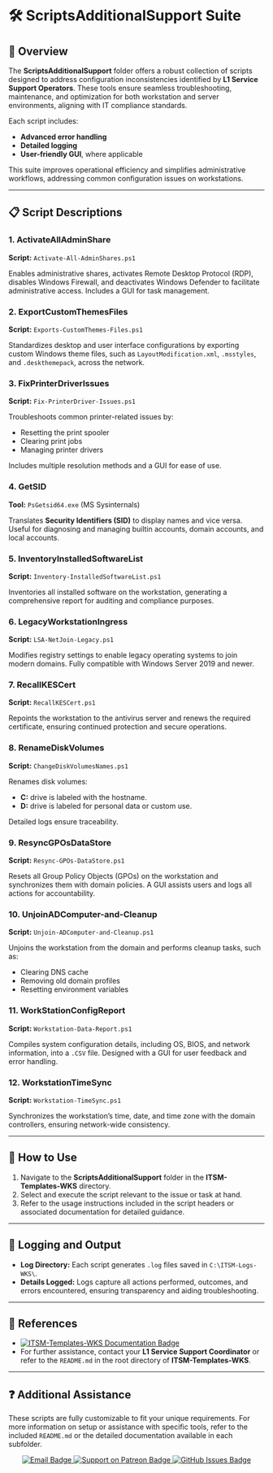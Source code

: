 <div>
  <h1>🛠️ ScriptsAdditionalSupport Suite</h1>

  <h2>📄 Overview</h2>
  <p>
    The <strong>ScriptsAdditionalSupport</strong> folder offers a robust collection of scripts designed to address configuration inconsistencies 
    identified by <strong>L1 Service Support Operators</strong>. These tools ensure seamless troubleshooting, maintenance, and optimization 
    for both workstation and server environments, aligning with IT compliance standards.
  </p>
  <p>
    Each script includes:
    <ul>
      <li><strong>Advanced error handling</strong></li>
      <li><strong>Detailed logging</strong></li>
      <li><strong>User-friendly GUI</strong>, where applicable</li>
    </ul>
    This suite improves operational efficiency and simplifies administrative workflows, addressing common configuration issues on workstations.
  </p>

  <hr />

  <h2>📋 Script Descriptions</h2>

  <h3>1. ActivateAllAdminShare</h3>
  <p><strong>Script:</strong> <code>Activate-All-AdminShares.ps1</code></p>
  <p>
    Enables administrative shares, activates Remote Desktop Protocol (RDP), disables Windows Firewall, and deactivates Windows Defender 
    to facilitate administrative access. Includes a GUI for task management.
  </p>

  <h3>2. ExportCustomThemesFiles</h3>
  <p><strong>Script:</strong> <code>Exports-CustomThemes-Files.ps1</code></p>
  <p>
    Standardizes desktop and user interface configurations by exporting custom Windows theme files, such as <code>LayoutModification.xml</code>, 
    <code>.msstyles</code>, and <code>.deskthemepack</code>, across the network.
  </p>

  <h3>3. FixPrinterDriverIssues</h3>
  <p><strong>Script:</strong> <code>Fix-PrinterDriver-Issues.ps1</code></p>
  <p>
    Troubleshoots common printer-related issues by:
    <ul>
      <li>Resetting the print spooler</li>
      <li>Clearing print jobs</li>
      <li>Managing printer drivers</li>
    </ul>
    Includes multiple resolution methods and a GUI for ease of use.
  </p>

  <h3>4. GetSID</h3>
  <p><strong>Tool:</strong> <code>PsGetsid64.exe</code> (MS Sysinternals)</p>
  <p>
    Translates <strong>Security Identifiers (SID)</strong> to display names and vice versa. Useful for diagnosing and managing builtin accounts, 
    domain accounts, and local accounts.
  </p>

  <h3>5. InventoryInstalledSoftwareList</h3>
  <p><strong>Script:</strong> <code>Inventory-InstalledSoftwareList.ps1</code></p>
  <p>
    Inventories all installed software on the workstation, generating a comprehensive report for auditing and compliance purposes.
  </p>

  <h3>6. LegacyWorkstationIngress</h3>
  <p><strong>Script:</strong> <code>LSA-NetJoin-Legacy.ps1</code></p>
  <p>
    Modifies registry settings to enable legacy operating systems to join modern domains. Fully compatible with Windows Server 2019 and newer.
  </p>

  <h3>7. RecallKESCert</h3>
  <p><strong>Script:</strong> <code>RecallKESCert.ps1</code></p>
  <p>
    Repoints the workstation to the antivirus server and renews the required certificate, ensuring continued protection and secure operations.
  </p>

  <h3>8. RenameDiskVolumes</h3>
  <p><strong>Script:</strong> <code>ChangeDiskVolumesNames.ps1</code></p>
  <p>
    Renames disk volumes:
    <ul>
      <li><strong>C:</strong> drive is labeled with the hostname.</li>
      <li><strong>D:</strong> drive is labeled for personal data or custom use.</li>
    </ul>
    Detailed logs ensure traceability.
  </p>

  <h3>9. ResyncGPOsDataStore</h3>
  <p><strong>Script:</strong> <code>Resync-GPOs-DataStore.ps1</code></p>
  <p>
    Resets all Group Policy Objects (GPOs) on the workstation and synchronizes them with domain policies. A GUI assists users and logs all actions 
    for accountability.
  </p>

  <h3>10. UnjoinADComputer-and-Cleanup</h3>
  <p><strong>Script:</strong> <code>Unjoin-ADComputer-and-Cleanup.ps1</code></p>
  <p>
    Unjoins the workstation from the domain and performs cleanup tasks, such as:
    <ul>
      <li>Clearing DNS cache</li>
      <li>Removing old domain profiles</li>
      <li>Resetting environment variables</li>
    </ul>
  </p>

  <h3>11. WorkStationConfigReport</h3>
  <p><strong>Script:</strong> <code>Workstation-Data-Report.ps1</code></p>
  <p>
    Compiles system configuration details, including OS, BIOS, and network information, into a <code>.CSV</code> file. Designed with a GUI for user 
    feedback and error handling.
  </p>

  <h3>12. WorkstationTimeSync</h3>
  <p><strong>Script:</strong> <code>Workstation-TimeSync.ps1</code></p>
  <p>
    Synchronizes the workstation’s time, date, and time zone with the domain controllers, ensuring network-wide consistency.
  </p>

  <hr />

  <h2>🚀 How to Use</h2>
  <ol>
    <li>Navigate to the <strong>ScriptsAdditionalSupport</strong> folder in the <strong>ITSM-Templates-WKS</strong> directory.</li>
    <li>Select and execute the script relevant to the issue or task at hand.</li>
    <li>Refer to the usage instructions included in the script headers or associated documentation for detailed guidance.</li>
  </ol>

  <hr />

  <h2>📝 Logging and Output</h2>
  <ul>
    <li><strong>Log Directory:</strong> Each script generates <code>.log</code> files saved in <code>C:\ITSM-Logs-WKS\</code>.</li>
    <li><strong>Details Logged:</strong> Logs capture all actions performed, outcomes, and errors encountered, ensuring transparency and aiding troubleshooting.</li>
  </ul>

  <hr />

  <h2>🔗 References</h2>
  <ul>
    <li>
      <a href="https://github.com/brazilianscriptguy/PowerShell-codes-for-Windows-Server-Administrators/blob/main/ITSM-Templates-WKS/README.md" 
         target="_blank" rel="noopener noreferrer">
        <img src="https://img.shields.io/badge/View%20Documentation-ITSM--Templates--WKS-blue?style=flat-square&logo=github" alt="ITSM-Templates-WKS Documentation Badge">
      </a>
    </li>
    <li>For further assistance, contact your <strong>L1 Service Support Coordinator</strong> or refer to the <code>README.md</code> in the root directory of <strong>ITSM-Templates-WKS</strong>.</li>
  </ul>

  <hr />

  <h2>❓ Additional Assistance</h2>
  <p>
    These scripts are fully customizable to fit your unique requirements. For more information on setup or assistance with specific tools, 
    refer to the included <code>README.md</code> or the detailed documentation available in each subfolder.
  </p>

  <div align="center">
    <a href="mailto:luizhamilton.lhr@gmail.com" target="_blank" rel="noopener noreferrer">
      <img src="https://img.shields.io/badge/Email-luizhamilton.lhr@gmail.com-D14836?style=for-the-badge&logo=gmail" alt="Email Badge">
    </a>
    <a href="https://www.patreon.com/c/brazilianscriptguy" target="_blank" rel="noopener noreferrer">
      <img src="https://img.shields.io/badge/Support%20Me-Patreon-red?style=for-the-badge&logo=patreon" alt="Support on Patreon Badge">
    </a>
    <a href="https://github.com/brazilianscriptguy/BlueTeam-Tools/issues" target="_blank" rel="noopener noreferrer">
      <img src="https://img.shields.io/badge/Report%20Issues-GitHub-blue?style=for-the-badge&logo=github" alt="GitHub Issues Badge">
    </a>
  </div>
</div>
